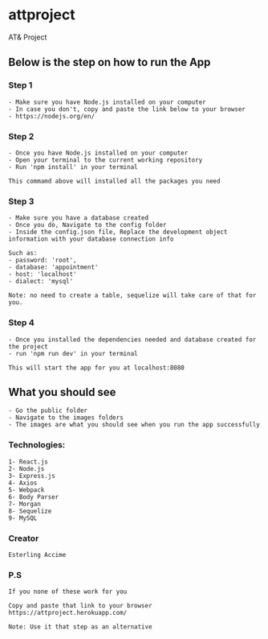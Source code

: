 # attproject
AT&amp; Project


## Below is the step on how to run the App

### Step 1
```
- Make sure you have Node.js installed on your computer
- In case you don't, copy and paste the link below to your browser
- https://nodejs.org/en/
```

### Step 2

```
- Once you have Node.js installed on your computer
- Open your terminal to the current working repository
- Run 'npm install' in your terminal

This commamd above will installed all the packages you need
```


### Step 3
```
- Make sure you have a database created
- Once you do, Navigate to the config folder
- Inside the config.json file, Replace the development object information with your database connection info

Such as:
- password: 'root',
- database: 'appointment'
- host: 'localhost'
- dialect: 'mysql'

Note: no need to create a table, sequelize will take care of that for you.

```

### Step 4
```
- Once you installed the dependencies needed and database created for the project
- run 'npm run dev' in your terminal

This will start the app for you at localhost:8080
```


## What you should see
```
- Go the public folder
- Navigate to the images folders
- The images are what you should see when you run the app successfully

```


### Technologies:
```
1- React.js
2- Node.js
3- Express.js
4- Axios
5- Webpack
6- Body Parser
7- Morgan
8- Sequelize
9- MySQL
```

### Creator
```
Esterling Accime
```


### P.S
```
If you none of these work for you

Copy and paste that link to your browser
https://attproject.herokuapp.com/

Note: Use it that step as an alternative
